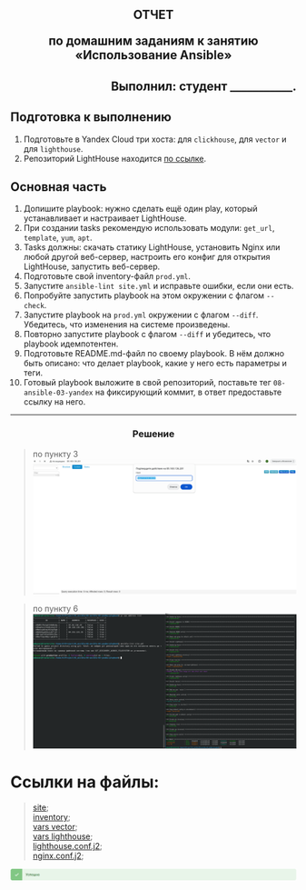 ## <p style="text-align: center;">ОТЧЕТ</p> <p style="text-align: center;">по домашним заданиям к занятию «Использование Ansible»</p>
## <p style="text-align: right;">Выполнил: студент ___________.</p>

## Подготовка к выполнению

1. Подготовьте в Yandex Cloud три хоста: для `clickhouse`, для `vector` и для `lighthouse`.
2. Репозиторий LightHouse находится [по ссылке](https://github.com/VKCOM/lighthouse).

## Основная часть

1. Допишите playbook: нужно сделать ещё один play, который устанавливает и настраивает LightHouse.
2. При создании tasks рекомендую использовать модули: `get_url`, `template`, `yum`, `apt`.
3. Tasks должны: скачать статику LightHouse, установить Nginx или любой другой веб-сервер, настроить его конфиг для открытия LightHouse, запустить веб-сервер.
4. Подготовьте свой inventory-файл `prod.yml`.
5. Запустите `ansible-lint site.yml` и исправьте ошибки, если они есть.
6. Попробуйте запустить playbook на этом окружении с флагом `--check`.
7. Запустите playbook на `prod.yml` окружении с флагом `--diff`. Убедитесь, что изменения на системе произведены.
8. Повторно запустите playbook с флагом `--diff` и убедитесь, что playbook идемпотентен.
9. Подготовьте README.md-файл по своему playbook. В нём должно быть описано: что делает playbook, какие у него есть параметры и теги.
10. Готовый playbook выложите в свой репозиторий, поставьте тег `08-ansible-03-yandex` на фиксирующий коммит, в ответ предоставьте ссылку на него.


---

### <div style="text-align: center;">Решение</div>


>по пункту 3
![localImage](./screen_III.03.3.png) 

>по пункту 6
![localImage](./screen_III.03.6.png) 

# Ссылки на файлы:
>[site](./playbook/site.yml);   
>[inventory](./playbook/inventory/prod.yml);    
>[vars vector](./playbook/group_vars/vector/vars.yml);  
>[vars lighthouse](./playbook/group_vars/lighthouse/vars.yml);   
>[lighthouse.conf.j2](./playbook/templates/lighthouse.conf.j2);    
>[nginx.conf.j2](./playbook/templates/nginx.conf.j2);  

![localImage](./Yes.png)
